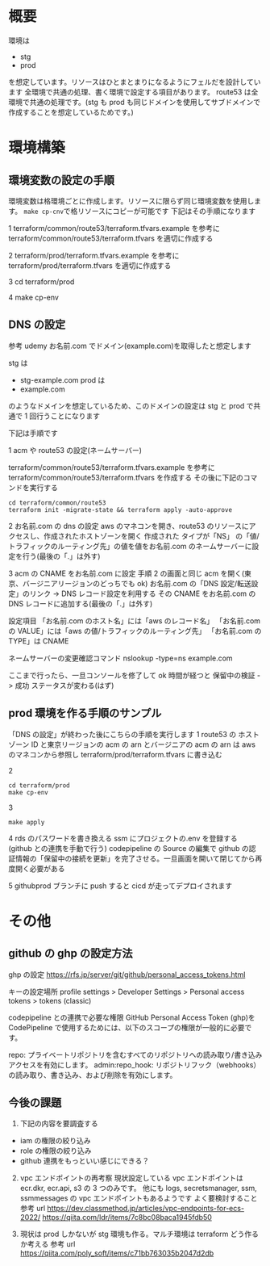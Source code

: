 # 概要

環境は

- stg
- prod

を想定しています。リソースはひとまとまりになるようにフェルだを設計しています
全環境で共通の処理、書く環境で設定する項目があります。
route53 は全環境で共通の処理です。(stg も prod も同じドメインを使用してサブドメインで作成することを想定しているためです。)

# 環境構築

## 環境変数の設定の手順

環境変数は格環境ごとに作成します。リソースに限らず同じ環境変数を使用します。
`make cp-cnv`で格リソースにコピーが可能です
下記はその手順になります

1
terraform/common/route53/terraform.tfvars.example
を参考に
terraform/common/route53/terraform.tfvars
を適切に作成する

2
terraform/prod/terraform.tfvars.example
を参考に
terraform/prod/terraform.tfvars
を適切に作成する

3
cd terraform/prod

4
make cp-env

## DNS の設定

参考 udemy
お名前.com でドメイン(example.com)を取得したと想定します

stg は

- stg-example.com
  prod は
- example.com

のようなドメインを想定しているため、このドメインの設定は stg と prod で共通で 1 回行うことになります

下記は手順です

1 acm や route53 の設定(ネームサーバー)

terraform/common/route53/terraform.tfvars.example
を参考に
terraform/common/route53/terraform.tfvars
を作成する
その後に下記のコマンドを実行する

```
cd terraform/common/route53
terraform init -migrate-state && terraform apply -auto-approve
```

2 お名前.com の dns の設定
aws のマネコンを開き、route53 のリソースにアクセスし、作成されたホストゾーンを開く
作成された タイプが「NS」 の「値/トラフィックのルーティング先」の値を値をお名前.com のネームサーバーに設定を行う(最後の「.」は外す)

3 acm の CNAME をお名前.com に設定
手順 2 の画面と同じ
acm を開く(東京、バージニアリージョンのどっちでも ok)
お名前.com の「DNS 設定/転送設定」のリンク -> DNS レコード設定を利用する
その CNAME をお名前.com の DNS レコードに追加する(最後の「.」は外す)

設定項目
「お名前.com のホスト名」には「aws のレコード名」
「お名前.com の VALUE」には「aws の値/トラフィックのルーティング先」
「お名前.com の TYPE」は CNAME

ネームサーバーの変更確認コマンド
nslookup -type=ns example.com

ここまで行ったら、一旦コンソールを修了して ok
時間が経つと
保留中の検証 -> 成功
ステータスが変わる(はず)

## prod 環境を作る手順のサンプル

「DNS の設定」が終わった後にこちらの手順を実行します
1
route53 の ホストゾーン ID と東京リージョンの acm の arn とバージニアの acm の arn は aws のマネコンから参照し
terraform/prod/terraform.tfvars
に書き込む

2

```
cd terraform/prod
make cp-env
```

3

```
make apply
```

4
rds のパスワードを書き換える
ssm にプロジェクトの.env を登録する
(github との連携を手動で行う)
codepipeline の Source の編集で github の認証情報の「保留中の接続を更新」を完了させる。一旦画面を開いて閉じてから再度開く必要がある

5
githubprod ブランチに push すると cicd が走ってデプロイされます

# その他

## github の ghp の設定方法

ghp の設定
https://rfs.jp/server/git/github/personal_access_tokens.html

キーの設定場所
profile settings > Developer Settings > Personal access tokens > tokens (classic)

codepipeline との連携で必要な権限
GitHub Personal Access Token (ghp)を CodePipeline で使用するためには、以下のスコープの権限が一般的に必要です。

repo: プライベートリポジトリを含むすべてのリポジトリへの読み取り/書き込みアクセスを有効にします。
admin:repo_hook: リポジトリフック（webhooks）の読み取り、書き込み、および削除を有効にします。

## 今後の課題

1.  下記の内容を要調査する

- iam の権限の絞り込み
- role の権限の絞り込み
- github 連携をもっといい感じにできる？

2. vpc エンドポイントの再考察
   現状設定している vpc エンドポイントは ecr.dkr, ecr.api, s3 の 3 つのみです。 他にも logs, secretsmanager, ssm, ssmmessages の vpc エンドポイントもあるようです
   よく要検討すること
   参考 url
   https://dev.classmethod.jp/articles/vpc-endpoints-for-ecs-2022/
   https://qiita.com/ldr/items/7c8bc08baca1945fdb50

3. 現状は prod しかないが stg 環境も作る。マルチ環境は terraform どう作るか考える
   参考 url
   https://qiita.com/poly_soft/items/c71bb763035b2047d2db

